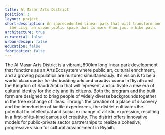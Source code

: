 ```yaml
---
title: Al Masar Arts District
position: 2
layout: project
short-description: An unprecedented linear park that will transform and reconnect
  the city; an urban public space that is more than just a bike path.
architecture: true
curatorial: false
urban-design: false
education: false
fabrication: false
---
```


The Al Masar Arts District is a vibrant, 800km long linear park development that functions as an Arts Ecosystem where public art, cultural enrichment, and a growing population are nurtured simultaneously. It’s vision is to be a world-class center for the budding arts and creative scene in Riyadh and the Kingdom of Saudi Arabia that will represent and cultivate a new era of cultural identity for the city and its citizens. Both the program and the built form are designed to bring people of widely diverse backgrounds together in the free exchange of ideas. Through the creation of a place of discovery and the introduction of tactile experiences, the district cultivates the potential for intellectual and social exchange of artistic expression, resulting in a first-of-its-kind campus of creativity. The district offers innovative models for public-private sector partnerships to realize a cohesive, progressive vision for cultural advancement in Riyadh.